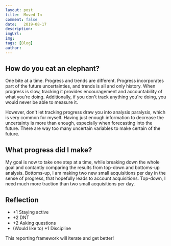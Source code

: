 ```yaml
---
layout: post
title:  Moved In
comment: false
date:   2019-08-17
description: 
imgUrl: 
img: 
tags: [Blog]
author:
---
```


## How do you eat an elephant?

One bite at a time. Progress and trends are different. Progress incorporates part of the future uncertainties, and trends is all and only history. When progress is slow, tracking it provides encouragement and accountability of what you're doing. Additionally, if you don't track anything you're doing, you would never be able to measure it.

However, don't let tracking progress draw you into analysis paralysis, which is very common for myself. Having just enough information to decrease the uncertainty is more than enough, especially when forecasting into the future. There are way too many uncertain variables to make certain of the future.

## What progress did I make?

My goal is now to take one step at a time, while breaking down the whole goal and contantly comparing the results from top-down and bottoms-up analysis. Bottoms-up, I am making two new small acquisitions per day in the sense of progress, that hopefully leads to account acquisitions. Top-down, I need much more traction than two small acquisitions per day.

## Reflection
- +1 Staying active
- +2 DNT
- +2 Asking questions
- (Would like to) +1 Discipline

This reporting framework will iterate and get better!
